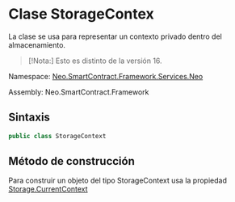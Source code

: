 # Clase StorageContex

La clase se usa para representar un contexto privado dentro del almacenamiento.

> [!Nota:] 
> Esto es distinto de la versión 16.

Namespace: [Neo.SmartContract.Framework.Services.Neo](../Neo.md)

Assembly: Neo.SmartContract.Framework

## Sintaxis

```c#
public class StorageContext
```

## Método de construcción

Para construir un objeto del tipo StorageContext usa la propiedad [Storage.CurrentContext](Storage/CurrentContext.md)

